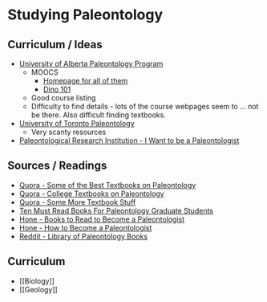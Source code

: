 # Studying Paleontology
## Curriculum / Ideas
- [University of Alberta Paleontology Program](https://www.ualberta.ca/science/dinosaurs/study-paleontology.html)
	- MOOCS
		- [Homepage for all of them](https://www.ualberta.ca/admissions-programs/online-courses/index.html)
		- [Dino 101](https://www.ualberta.ca/admissions-programs/online-courses/dino101/index.html)
	- Good course listing
	- Difficulty to find details - lots of the course webpages seem to ... not be there. Also difficult finding textbooks.
- [University of Toronto Paleontology](https://future.utoronto.ca/undergraduate-programs/paleontology/)
	- Very scanty resources
- [Paleontological Research Institution - I Want to be a Paleontologist](https://www.priweb.org/blog-post/i-want-to-be-a-paleontologist)

	
## Sources / Readings
- [Quora - Some of the Best Textbooks on Paleontology](https://www.quora.com/What-are-some-of-the-best-textbooks-on-paleontology)
- [Quora - College Textbooks on Paleontology](https://www.quora.com/What-are-the-most-popular-college-textbooks-used-in-Paleontology-programs-currently)
- [Quora - Some More Textbook Stuff](https://www.quora.com/What-are-some-good-books-on-Paleontology-preferrably-some-that-are-used-as-textbooks-in-colleges)
- [Ten Must Read Books For Paleontology Graduate Students](https://markpatzkowsky.weebly.com/lab-blog/ten-must-read-books-for-paleontology-graduate-students)
- [Hone - Books to Read to Become a Paleontologist](https://archosaurmusings.wordpress.com/2020/04/14/books-to-read-to-become-a-palaeontologist/)
- [Hone - How to Become a Paleontologist](https://archosaurmusings.wordpress.com/2018/07/04/how-do-i-become-a-palaeontologist/)
- [Reddit - Library of Paleontology Books](https://www.reddit.com/r/Paleontology/comments/g69bl1/library_of_paleontology_books/)


## Curriculum
- [[Biology]]
- [[Geology]]